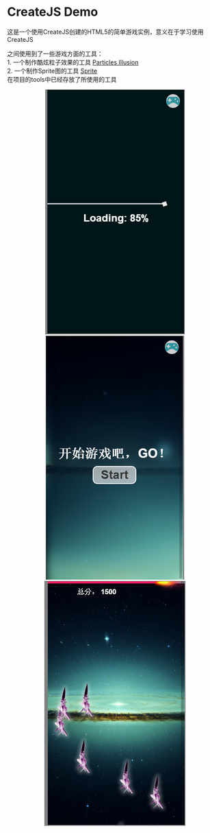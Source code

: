 <h1>CreateJS Demo</h1>
<p>
	这是一个使用CreateJS创建的HTML5的简单游戏实例，意义在于学习使用CreateJS
</p>
<p>
	之间使用到了一些游戏方面的工具：<br>
	1. 一个制作酷炫粒子效果的工具 <a href="http://www.wondertouch.com/index_2.asp" target="_blank">Particles Illusion</a><br>
	2. 一个制作Sprite图的工具 <a href="https://github.com/wuqiang1985/sprite" target="_blank">Sprite</a><br>
	在项目的tools中已经存放了所使用的工具<br>
</p>
<p style="text-align:center;">
	<img src="images/2014-07-23_191426.png" height="571" width="326">
	<img src="images/2014-07-23_191334.png" height="569" width="324">
	<img src="images/2014-07-23_191402.png" height="571" width="330">
</p>